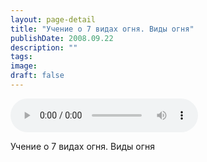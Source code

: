 ```yaml
---
layout: page-detail
title: "Учение о 7 видах огня. Виды огня"
publishDate: 2008.09.22
description: ""
tags:
image:
draft: false
---
```


<audio title="2008.09.22 - Учение о 7 видах огня. Виды огня.mp3" src="https://filer-api.advayta.org/v1.0/public/files/74774" controls=""></audio>

 Учение о 7 видах огня. Виды огня   

  
